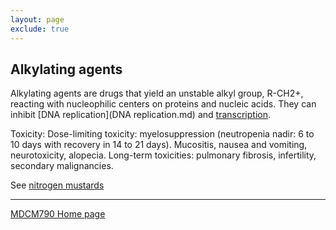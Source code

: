 ```yaml
---
layout: page
exclude: true
---
```


## Alkylating agents

Alkylating agents are drugs that yield an unstable alkyl group, R-CH2+, reacting with nucleophilic centers on proteins and nucleic acids. They can inhibit [DNA replication](DNA replication.md) and [transcription](Transcription.md).

Toxicity: Dose-limiting toxicity: myelosuppression (neutropenia nadir: 6 to 10 days with recovery in 14 to 21 days). Mucositis, nausea and vomiting, neurotoxicity, alopecia. Long-term toxicities: pulmonary fibrosis, infertility, secondary malignancies.

See [nitrogen mustards](Mustards)

---

[MDCM790 Home page](mdcm790.md)
